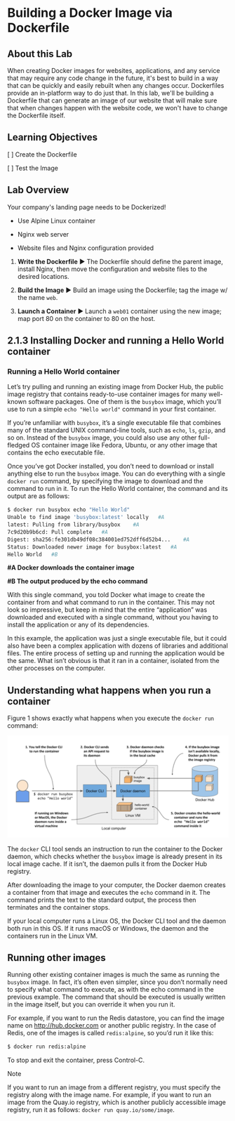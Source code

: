 # Building a Docker Image via Dockerfile

## About this Lab

When creating Docker images for websites, applications, and any service that may require any code change in the future, it's best to build in a way that can be quickly and easily rebuilt when any changes occur. Dockerfiles provide an in-platform way to do just that. In this lab, we'll be building a Dockerfile that can generate an image of our website that will make sure that when changes happen with the website code, we won't have to change the Dockerfile itself.

## Learning Objectives

[ ] Create the Dockerfile

[ ] Test the Image

## Lab Overview

Your company's landing page needs to be Dockerized!

* Use Alpine Linux container

* Nginx web server

* Website files and Nginx configuration provided

1. **Write the Dockerfile** ▶︎ The Dockerfile should define the parent image, install Nginx, then move the configuration and website files to the desired locations.

2. **Build the Image** ▶︎ Build an image using the Dockerfile; tag the image w/ the name `web`.

3. **Launch a Container** ▶︎ Launch a `web01` container using the new image; map port 80 on the container to 80 on the host.


## 2.1.3 Installing Docker and running a Hello World container

### Running a Hello World container

Let’s try pulling and running an existing image from Docker Hub, the public image registry that contains ready-to-use container images for many well-known software packages. One of them is the `busybox` image, which you’ll use to run a simple `echo "Hello world"` command in your first container.


If you’re unfamiliar with `busybox`, it’s a single executable file that combines many of the standard UNIX command-line tools, such as `echo`, `ls`, `gzip`, and so on. Instead of the `busybox` image, you could also use any other full-fledged OS container image like Fedora, Ubuntu, or any other image that contains the echo executable file.

Once you’ve got Docker installed, you don’t need to download or install anything else to run the `busybox` image. You can do everything with a single `docker run` command, by specifying the image to download and the command to run in it. To run the Hello World container, the command and its output are as follows:

```zsh
$ docker run busybox echo "Hello World"
Unable to find image 'busybox:latest' locally   #A
latest: Pulling from library/busybox    #A
7c9d20b9b6cd: Pull complete   #A
Digest: sha256:fe301db49df08c384001ed752dff6d52b4...    #A
Status: Downloaded newer image for busybox:latest   #A
Hello World   #B
```

**#A Docker downloads the container image**

**#B The output produced by the echo command**

With this single command, you told Docker what image to create the container from and what command to run in the container. This may not look so impressive, but keep in mind that the entire “application” was downloaded and executed with a single command, without you having to install the application or any of its dependencies.

In this example, the application was just a single executable file, but it could also have been a complex application with dozens of libraries and additional files. The entire process of setting up and running the application would be the same. What isn’t obvious is that it ran in a container, isolated from the other processes on the computer.

## Understanding what happens when you run a container

Figure 1 shows exactly what happens when you execute the `docker run` command:

![Fig. 1 Running echo "Hello world" in a container based on the busybox container image](../../../img/images/build-docker-image.demo/diag01.png)

The `docker` CLI tool sends an instruction to run the container to the Docker daemon, which checks whether the `busybox` image is already present in its local image cache. If it isn’t, the daemon pulls it from the Docker Hub registry.

After downloading the image to your computer, the Docker daemon creates a container from that image and executes the `echo` command in it. The command prints the text to the standard output, the process then terminates and the container stops.

If your local computer runs a Linux OS, the Docker CLI tool and the daemon both run in this OS. If it runs macOS or Windows, the daemon and the containers run in the Linux VM.

## Running other images

Running other existing container images is much the same as running the `busybox` image. In fact, it’s often even simpler, since you don’t normally need to specify what command to execute, as with the echo command in the previous example. The command that should be executed is usually written in the image itself, but you can override it when you run it.

For example, if you want to run the Redis datastore, you can find the image name on
http://hub.docker.com or another public registry. In the case of Redis, one of the images is called `redis:alpine`, so you’d run it like this:

```zsh
$ docker run redis:alpine
```

To stop and exit the container, press Control-C.

> [!NOTE]
> 
> If you want to run an image from a different registry, you must specify the registry along with the image name. For example, if you want to run an image from the Quay.io registry, which is another publicly accessible image registry, run it as follows: `docker run quay.io/some/image`.
